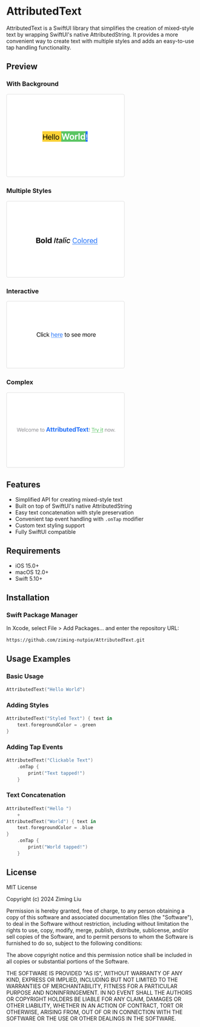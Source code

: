 # AttributedText

AttributedText is a SwiftUI library that simplifies the creation of mixed-style text by wrapping SwiftUI's native AttributedString. It provides a more convenient way to create text with multiple styles and adds an easy-to-use tap handling functionality.

## Preview

### With Background
<img src="assets/With Background.png" width="300" style="border: 1px solid #ddd; border-radius: 4px; padding: 5px; background: white;">

### Multiple Styles
<img src="assets/Multiple Styles.png" width="300" style="border: 1px solid #ddd; border-radius: 4px; padding: 5px; background: white;">

### Interactive
<img src="assets/Tappable.png" width="300" style="border: 1px solid #ddd; border-radius: 4px; padding: 5px; background: white;">

### Complex
<img src="assets/Mixed.png" width="300" style="border: 1px solid #ddd; border-radius: 4px; padding: 5px; background: white;">

## Features

- Simplified API for creating mixed-style text
- Built on top of SwiftUI's native AttributedString
- Easy text concatenation with style preservation
- Convenient tap event handling with `.onTap` modifier
- Custom text styling support
- Fully SwiftUI compatible

## Requirements

- iOS 15.0+
- macOS 12.0+
- Swift 5.10+

## Installation

### Swift Package Manager

In Xcode, select File > Add Packages... and enter the repository URL:

```
https://github.com/ziming-nutpie/AttributedText.git
```

## Usage Examples

### Basic Usage

```swift
AttributedText("Hello World")
```

### Adding Styles

```swift
AttributedText("Styled Text") { text in
    text.foregroundColor = .green
}
```

### Adding Tap Events

```swift
AttributedText("Clickable Text")
    .onTap {
        print("Text tapped!")
    }
```

### Text Concatenation

```swift
AttributedText("Hello ")
    +
AttributedText("World") { text in
    text.foregroundColor = .blue
}
    .onTap {
        print("World tapped!")
    }
```

## License

MIT License

Copyright (c) 2024 Ziming Liu

Permission is hereby granted, free of charge, to any person obtaining a copy
of this software and associated documentation files (the "Software"), to deal
in the Software without restriction, including without limitation the rights
to use, copy, modify, merge, publish, distribute, sublicense, and/or sell
copies of the Software, and to permit persons to whom the Software is
furnished to do so, subject to the following conditions:

The above copyright notice and this permission notice shall be included in all
copies or substantial portions of the Software.

THE SOFTWARE IS PROVIDED "AS IS", WITHOUT WARRANTY OF ANY KIND, EXPRESS OR
IMPLIED, INCLUDING BUT NOT LIMITED TO THE WARRANTIES OF MERCHANTABILITY,
FITNESS FOR A PARTICULAR PURPOSE AND NONINFRINGEMENT. IN NO EVENT SHALL THE
AUTHORS OR COPYRIGHT HOLDERS BE LIABLE FOR ANY CLAIM, DAMAGES OR OTHER
LIABILITY, WHETHER IN AN ACTION OF CONTRACT, TORT OR OTHERWISE, ARISING FROM,
OUT OF OR IN CONNECTION WITH THE SOFTWARE OR THE USE OR OTHER DEALINGS IN THE
SOFTWARE. 
